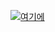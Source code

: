 [![여기에 ](https://img.youtube.com/vi/oIa3BFBHJFI/0.jpg)](https://www.youtube.com/watch?v=oIa3BFBHJFI)
